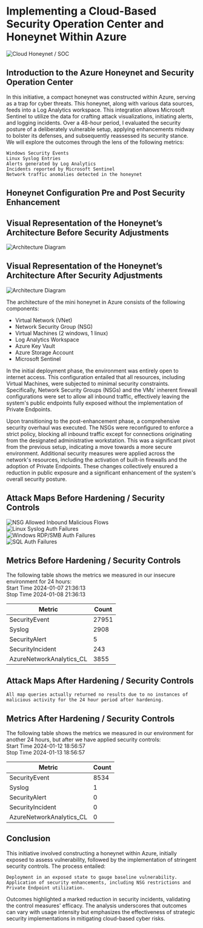 # Implementing a Cloud-Based Security Operation Center and Honeynet Within Azure

![Cloud Honeynet / SOC](https://i.imgur.com/8HKZq8c.png)

## Introduction to the Azure Honeynet and Security Operation Center

In this initiative, a compact honeynet was constructed within Azure, serving as a trap for cyber threats. This honeynet, along with various data sources, feeds into a Log Analytics workspace. This integration allows Microsoft Sentinel to utilize the data for crafting attack visualizations, initiating alerts, and logging incidents. Over a 48-hour period, I evaluated the security posture of a deliberately vulnerable setup, applying enhancements midway to bolster its defenses, and subsequently reassessed its security stance. We will explore the outcomes through the lens of the following metrics:

    Windows Security Events
    Linux Syslog Entries
    Alerts generated by Log Analytics
    Incidents reported by Microsoft Sentinel
    Network traffic anomalies detected in the honeynet

## Honeynet Configuration Pre and Post Security Enhancement

## Visual Representation of the Honeynet’s Architecture Before Security Adjustments
![Architecture Diagram](https://i.imgur.com/9TbD3VF.png)

## Visual Representation of the Honeynet’s Architecture After Security Adjustments
![Architecture Diagram](https://i.imgur.com/Mxx7LoA.png)

The architecture of the mini honeynet in Azure consists of the following components:

- Virtual Network (VNet)
- Network Security Group (NSG)
- Virtual Machines (2 windows, 1 linux)
- Log Analytics Workspace
- Azure Key Vault
- Azure Storage Account
- Microsoft Sentinel

In the initial deployment phase, the environment was entirely open to internet access. This configuration entailed that all resources, including Virtual Machines, were subjected to minimal security constraints. Specifically, Network Security Groups (NSGs) and the VMs' inherent firewall configurations were set to allow all inbound traffic, effectively leaving the system's public endpoints fully exposed without the implementation of Private Endpoints.

Upon transitioning to the post-enhancement phase, a comprehensive security overhaul was executed. The NSGs were reconfigured to enforce a strict policy, blocking all inbound traffic except for connections originating from the designated administrative workstation. This was a significant pivot from the previous setup, indicating a move towards a more secure environment. Additional security measures were applied across the network's resources, including the activation of built-in firewalls and the adoption of Private Endpoints. These changes collectively ensured a reduction in public exposure and a significant enhancement of the system's overall security posture.

## Attack Maps Before Hardening / Security Controls
![NSG Allowed Inbound Malicious Flows](https://i.imgur.com/Gz4Pj7D.png)<br>
![Linux Syslog Auth Failures](https://i.imgur.com/gOCn4Sa.png)<br>
![Windows RDP/SMB Auth Failures](https://i.imgur.com/1qWuYhW.png)<br>
![SQL Auth Failures](https://i.imgur.com/xRPeiP4.png)<br>

## Metrics Before Hardening / Security Controls

The following table shows the metrics we measured in our insecure environment for 24 hours:<br>
Start Time 2024-01-07 21:36:13<br>
Stop Time 2024-01-08 21:36:13

| Metric                   | Count
| ------------------------ | -----
| SecurityEvent            | 27951
| Syslog                   | 2908
| SecurityAlert            | 5
| SecurityIncident         | 243
| AzureNetworkAnalytics_CL | 3855

## Attack Maps After Hardening / Security Controls

```All map queries actually returned no results due to no instances of malicious activity for the 24 hour period after hardening.```

## Metrics After Hardening / Security Controls

The following table shows the metrics we measured in our environment for another 24 hours, but after we have applied security controls:<br>
Start Time 2024-01-12 18:56:57<br>
Stop Time	2024-01-13 18:56:57

| Metric                   | Count
| ------------------------ | -----
| SecurityEvent            | 8534
| Syslog                   | 1
| SecurityAlert            | 0
| SecurityIncident         | 0
| AzureNetworkAnalytics_CL | 0

## Conclusion

This initiative involved constructing a honeynet within Azure, initially exposed to assess vulnerability, followed by the implementation of stringent security controls. The process entailed:

    Deployment in an exposed state to gauge baseline vulnerability.
    Application of security enhancements, including NSG restrictions and Private Endpoint utilization.

Outcomes highlighted a marked reduction in security incidents, validating the control measures' efficacy. The analysis underscores that outcomes can vary with usage intensity but emphasizes the effectiveness of strategic security implementations in mitigating cloud-based cyber risks.

